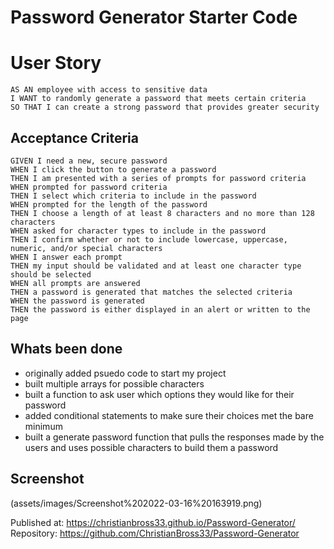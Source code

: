 # Password Generator Starter Code

# User Story

```
AS AN employee with access to sensitive data
I WANT to randomly generate a password that meets certain criteria
SO THAT I can create a strong password that provides greater security
```

## Acceptance Criteria

```
GIVEN I need a new, secure password
WHEN I click the button to generate a password
THEN I am presented with a series of prompts for password criteria
WHEN prompted for password criteria
THEN I select which criteria to include in the password
WHEN prompted for the length of the password
THEN I choose a length of at least 8 characters and no more than 128 characters
WHEN asked for character types to include in the password
THEN I confirm whether or not to include lowercase, uppercase, numeric, and/or special characters
WHEN I answer each prompt
THEN my input should be validated and at least one character type should be selected
WHEN all prompts are answered
THEN a password is generated that matches the selected criteria
WHEN the password is generated
THEN the password is either displayed in an alert or written to the page
```

## Whats been done
- originally added psuedo code to start my project
- built multiple arrays for possible characters
- built a function to ask user which options they would like for their password
- added conditional statements to make sure their choices met the bare minimum
- built a generate password function that pulls the responses made by the users and uses possible characters to build them a password


## Screenshot 

(assets/images/Screenshot%202022-03-16%20163919.png)

Published at: https://christianbross33.github.io/Password-Generator/
Repository: https://github.com/ChristianBross33/Password-Generator